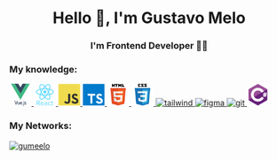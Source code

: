
  <h1 align="center">Hello 👋, I'm Gustavo Melo</h1>
  <h3 align="center">I'm Frontend Developer 👨‍💻</h3>

  <h3 align="left">My knowledge:</h3>
  <p align="left">
  <a
      href="https://vuejs.org/"
      target="_blank"
      rel="noreferrer"
    > <img
        src="https://raw.githubusercontent.com/devicons/devicon/master/icons/vuejs/vuejs-original-wordmark.svg"
        alt="vuejs"
        width="40"
        height="40"
      /> </a> 
  <a
      href="https://reactjs.org/"
      target="_blank"
      rel="noreferrer"
    > <img
        src="https://raw.githubusercontent.com/devicons/devicon/master/icons/react/react-original-wordmark.svg"
        alt="react"
        width="40"
        height="40"
      /> </a> 
  <a
      href="https://developer.mozilla.org/en-US/docs/Web/JavaScript"
      target="_blank"
      rel="noreferrer"
    > <img
        src="https://raw.githubusercontent.com/devicons/devicon/master/icons/javascript/javascript-original.svg"
        alt="javascript"
        width="40"
        height="40"
      /> </a>
  <a
      href="https://www.typescriptlang.org/"
      target="_blank"
      rel="noreferrer"
    > <img
        src="https://raw.githubusercontent.com/devicons/devicon/master/icons/typescript/typescript-original.svg"
        alt="typescript"
        width="40"
        height="40"
      /> </a> 
  <a
      href="https://www.w3.org/html/"
      target="_blank"
      rel="noreferrer"
    > <img
        src="https://raw.githubusercontent.com/devicons/devicon/master/icons/html5/html5-original-wordmark.svg"
        alt="html5"
        width="40"
        height="40"
      /> </a> <a
      href="https://www.w3schools.com/css/"
      target="_blank"
      rel="noreferrer"
    > <img
        src="https://raw.githubusercontent.com/devicons/devicon/master/icons/css3/css3-original-wordmark.svg"
        alt="css3"
        width="40"
        height="40"
      /> </a> 
  <a
      href="https://tailwindcss.com/"
      target="_blank"
      rel="noreferrer"
    > <img
        src="https://www.vectorlogo.zone/logos/tailwindcss/tailwindcss-icon.svg"
        alt="tailwind"
        width="40"
        height="40"
      /> </a> 
  <a
      href="https://www.figma.com/"
      target="_blank"
      rel="noreferrer"
    > <img
        src="https://www.vectorlogo.zone/logos/figma/figma-icon.svg"
        alt="figma"
        width="40"
        height="40"
      /> </a> <a
      href="https://git-scm.com/"
      target="_blank"
      rel="noreferrer"
    > <img
        src="https://www.vectorlogo.zone/logos/git-scm/git-scm-icon.svg"
        alt="git"
        width="40"
        height="40"
      /> </a> <a
      href="https://www.w3schools.com/cs/"
      target="_blank"
      rel="noreferrer"
    > <img
        src="https://raw.githubusercontent.com/devicons/devicon/master/icons/csharp/csharp-original.svg"
        alt="csharp"
        width="40"
        height="40"
      /> </a> 

</p>

  <h3 align="left">My Networks:</h3>
  <p align="left">
    <a
      href="https://linkedin.com/in/gumeelo"
      target="blank"
    >
      <img
        align="center"
        src="https://raw.githubusercontent.com/rahuldkjain/github-profile-readme-generator/master/src/images/icons/Social/linked-in-alt.svg"
        alt="gumeelo"
        height="30"
        width="40"
      />
    </a>
